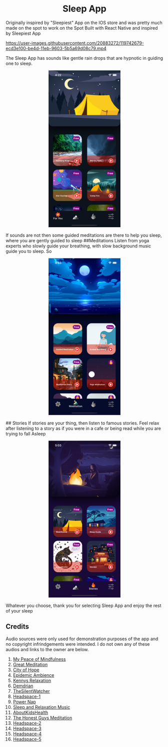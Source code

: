 


<h1 style="text-align: center;">Sleep App </h1>

Originally inspired by "Sleepiest" App on the IOS store and was pretty much made on the spot to work on the Spot
Built with React Native and inspired by Sleepiest App


https://user-images.githubusercontent.com/20883272/119742679-ecd3e100-be4d-11eb-9603-5b5a69d08c79.mp4


<!-- <iframe width="320" height="240" align="middle" src="SleepiestApp.mp4"> -->
The Sleep App has sounds like gentle rain drops that are hypnotic in guiding one to sleep.

<p align='center'><img src="Sleepiest1.png" height="500"></p>
If sounds are not then some guided meditations are there to help you sleep, where you are gently guided to sleep
##Meditations
Listen from yoga experts who slowly guide your breathing, with slow background music guide you to sleep. So 
<p align='center'>
  <img src="Sleepiest2.png" height="500">
</p>
## Stories
If stories are your thing, then listen to famous stories. Feel relax after listening to a story as if you were in a cafe or being read while you are trying to fall Asleep
<p align='center'>
  <img src="Sleepiest3.png" height="500">
</p>

Whatever you choose, thank you for selecting Sleep App and enjoy the rest of your sleep

## Credits

Audio sources were only used for demonstration purposes of the app and no copyright infrindgements were intended. I do not own any of these audios and links to the owner are below.

1. [My Peace of Mindfulness](https://www.youtube.com/watch?v=WnUlGlUGV7E&list=PLHK-yd45TGzSsy5gQUlf2LYFd20QQ1RnU&index=1&t=1s)
2. [Great Meditation](https://www.youtube.com/watch?v=9MDSem8xQ-8&list=PLHK-yd45TGzSsy5gQUlf2LYFd20QQ1RnU&index=5&ab_channel=GreatMeditationGreatMeditation)
3. [City of Hope](https://www.youtube.com/watch?v=t1rRo6cgM_E&list=PLHK-yd45TGzSsy5gQUlf2LYFd20QQ1RnU&index=6&ab_channel=CityofHopeCityofHope)
4. [Epidemic Ambience](https://www.youtube.com/watch?v=7Vc4-FDGBxo&list=PLHK-yd45TGzSsy5gQUlf2LYFd20QQ1RnU&index=7&ab_channel=CityofHopeCityofHope)
5. [Kennys Relaxation](https://www.youtube.com/watch?v=HCx_L2QwxX4&list=PLHK-yd45TGzSsy5gQUlf2LYFd20QQ1RnU&index=9&ab_channel=EpidemicAmbienceEpidemicAmbience)
6. [Demdrian](https://www.youtube.com/watch?v=JRiDhD3DWZg&list=PLHK-yd45TGzSsy5gQUlf2LYFd20QQ1RnU&index=12&ab_channel=DemdrianDemdrian)
7. [TheSilentWatcher](https://www.youtube.com/watch?v=IvjMgVS6kng&list=PLHK-yd45TGzSsy5gQUlf2LYFd20QQ1RnU&index=13&ab_channel=TheSilentWatcherTheSilentWatcher)
8. [Headspace-1](https://www.youtube.com/watch?v=1q-6d28M0dg&list=PLHK-yd45TGzSsy5gQUlf2LYFd20QQ1RnU&index=14&ab_channel=HeadspaceHeadspaceVerified)
9. [Power Nap](https://www.youtube.com/watch?v=RKGWWTJKXlM&list=PLHK-yd45TGzSsy5gQUlf2LYFd20QQ1RnU&index=15&ab_channel=PowerNapPowerNap)
10. [Sleep and Relaxation Music](https://www.youtube.com/watch?v=Ihq64W33cyo&list=PLHK-yd45TGzSsy5gQUlf2LYFd20QQ1RnU&index=16&ab_channel=SleepandRelaxationMusicSleepandRelaxationMusic)
11. [AboutKidsHealth](https://www.youtube.com/watch?v=2fbaoqkY0Qk&list=PLHK-yd45TGzSsy5gQUlf2LYFd20QQ1RnU&index=17&ab_channel=AboutKidsHealthAboutKidsHealth)
12. [The Honest Guys Meditation](https://www.youtube.com/watch?v=vZNUswv5Fng&list=PLHK-yd45TGzSsy5gQUlf2LYFd20QQ1RnU&index=18&ab_channel=TheHonestGuys-Meditations-RelaxationTheHonestGuys-Meditations-Relaxation)
13. [Headspace-2](https://www.youtube.com/watch?v=9OHvPNatlBc&list=PLHK-yd45TGzSsy5gQUlf2LYFd20QQ1RnU&index=19&ab_channel=HeadspaceHeadspaceVerified)
14. [Headspace-3](https://www.youtube.com/watch?v=9OHvPNatlBc&list=PLHK-yd45TGzSsy5gQUlf2LYFd20QQ1RnU&index=19&ab_channel=HeadspaceHeadspaceVerified)
15. [Headspace-4](https://www.youtube.com/watch?v=soQJrB732xM&list=PLHK-yd45TGzSsy5gQUlf2LYFd20QQ1RnU&index=20&ab_channel=HeadspaceHeadspaceVerified)
16. [Headspace-5](https://www.youtube.com/watch?v=9oDt2Qkc2jQ&list=PLHK-yd45TGzSsy5gQUlf2LYFd20QQ1RnU&index=21&ab_channel=HeadspaceHeadspaceVerified)
